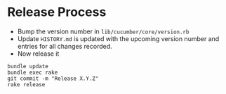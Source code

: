 Release Process
===============

* Bump the version number in `lib/cucumber/core/version.rb`
* Update `HISTORY.md` is updated with the upcoming version number and entries
  for all changes recorded.
* Now release it

```
bundle update
bundle exec rake
git commit -m "Release X.Y.Z"
rake release
```
